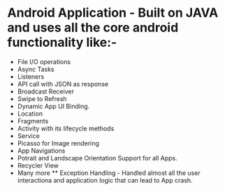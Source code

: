 # Android Application - Built on JAVA and uses all the core android functionality like:-
- File I/O operations
- Async Tasks
- Listeners
- API call with JSON as response
- Broadcast Receiver
- Swipe to Refresh
- Dynamic App UI Binding.
- Location
- Fragments
- Activity with its lifecycle methods
- Service
- Picasso for Image rendering
- App Navigations
- Potrait and Landscape Orientation Support for all Apps.
- Recycler View
- Many more 
** Exception Handling - Handled almost all the user interactiona and application logic that can lead to App crash.
